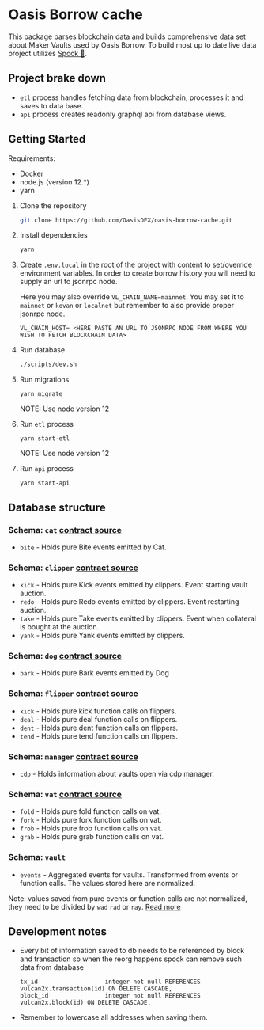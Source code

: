 # Oasis Borrow cache 
This package parses blockchain data and builds comprehensive data set about Maker Vaults used by Oasis Borrow. To build most up to date live data project utilizes [Spock 🖖](https://github.com/OasisDEX/spock).

<REFERENCE HERE SPOCK LEARNING MATERIALS>

## Project brake down
- `etl` process handles fetching data from blockchain, processes it and saves to data base.
- `api` process creates readonly graphql api from database views.

## Getting Started

Requirements:
- Docker
- node.js (version 12.*)
- yarn

1. Clone the repository

    ``` bash
    git clone https://github.com/OasisDEX/oasis-borrow-cache.git
    ```
2. Install dependencies
    ``` bash
    yarn
    ```
3. Create `.env.local` in the root of the project with content to set/override environment variables. In order to create borrow history you will need to supply an url to jsonrpc node. 

    Here you may also override `VL_CHAIN_NAME=mainnet`. You may set it to `mainnet` or `kovan` or `localnet` but remember to also provide proper jsonrpc node.  

    ```
    VL_CHAIN_HOST= <HERE PASTE AN URL TO JSONRPC NODE FROM WHERE YOU WISH TO FETCH BLOCKCHAIN DATA>
    ```

4. Run database
    ``` bash
    ./scripts/dev.sh
    ```
5. Run migrations
    ```
    yarn migrate
    ```
    NOTE: Use node version 12
6. Run `etl` process
    ```
    yarn start-etl
    ```
    NOTE: Use node version 12
7. Run `api` process
    ```
    yarn start-api
    ```
## Database structure

### Schema: `cat` [contract source](https://github.com/makerdao/dss/blob/master/src/cat.sol)
- `bite` - Holds pure Bite events emitted by Cat.
### Schema: `clipper` [contract source](https://github.com/makerdao/dss/blob/master/src/clip.sol)
- `kick` - Holds pure Kick events emitted by clippers. Event starting vault auction.
- `redo` - Holds pure Redo events emitted by clippers. Event restarting auction.
- `take` - Holds pure Take events emitted by clippers. Event when collateral is bought at the auction.
- `yank` - Holds pure Yank events emitted by clippers.

### Schema: `dog` [contract source](https://github.com/makerdao/dss/blob/master/src/dog.sol)
- `bark` - Holds pure Bark events emitted by Dog

### Schema: `flipper` [contract source](https://github.com/makerdao/dss/blob/master/src/flip.sol)
- `kick` - Holds pure kick function calls on flippers.
- `deal` - Holds pure deal function calls on flippers.
- `dent` - Holds pure dent function calls on flippers.
- `tend` - Holds pure tend function calls on flippers.

### Schema: `manager` [contract source](https://github.com/makerdao/dss-cdp-manager/blob/master/src/DssCdpManager.sol)
- `cdp` - Holds information about vaults open via cdp manager.

### Schema: `vat` [contract source](https://github.com/makerdao/dss/blob/master/src/vat.sol)
- `fold` - Holds pure fold function calls on vat.
- `fork` - Holds pure fork function calls on vat.
- `frob` - Holds pure frob function calls on vat.
- `grab` - Holds pure grab function calls on vat.

### Schema: `vault`
- `events` - Aggregated events for vaults. Transformed from events or function calls. The values stored here are normalized.

Note: values saved from pure events or function calls are not normalized, they need to be divided by `wad` `rad` or `ray`. [Read more](https://docs.makerdao.com/other-documentation/system-glossary)

## Development notes
- Every bit of information saved to db needs to be referenced by block and transaction so when the reorg happens spock can remove such data from database
    ```
    tx_id                   integer not null REFERENCES vulcan2x.transaction(id) ON DELETE CASCADE,
    block_id                integer not null REFERENCES vulcan2x.block(id) ON DELETE CASCADE,
    ```
- Remember to lowercase all addresses when saving them. 


